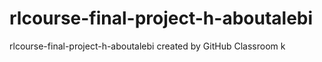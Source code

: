 # rlcourse-final-project-h-aboutalebi
rlcourse-final-project-h-aboutalebi created by GitHub Classroom
k
